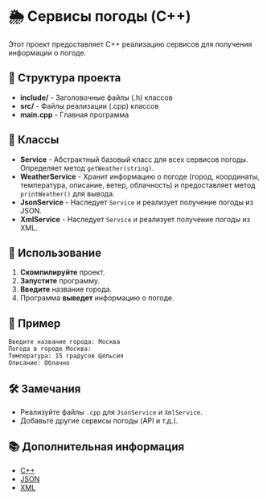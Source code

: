 # 🌦️ Сервисы погоды (C++)

Этот проект предоставляет C++ реализацию сервисов для получения информации о погоде.

## 📁 Структура проекта

* **include/** - Заголовочные файлы (.h) классов
* **src/** - Файлы реализации (.cpp) классов
* **main.cpp** - Главная программа

## 🧱 Классы

* **Service** - Абстрактный базовый класс для всех сервисов погоды. Определяет метод `getWeather(string)`.
* **WeatherService** - Хранит информацию о погоде (город, координаты, температура, описание, ветер, облачность) и предоставляет метод `printWeather()` для вывода.
* **JsonService** - Наследует `Service` и реализует получение погоды из JSON.
* **XmlService** - Наследует `Service` и реализует получение погоды из XML. 

## 🚀 Использование

1. **Скомпилируйте** проект.
2. **Запустите** программу.
3. **Введите** название города.
4. Программа **выведет** информацию о погоде.

## 📝 Пример
```
Введите название города: Москва
Погода в городе Москва:
Температура: 15 градусов Цельсия
Описание: Облачно
```
## 🛠️ Замечания

* Реализуйте файлы `.cpp` для `JsonService` и `XmlService`.
* Добавьте другие сервисы погоды (API и т.д.).

## 📚 Дополнительная информация

* [C++](https://isocpp.org/)
* [JSON](https://www.json.org/)
* [XML](https://www.w3.org/XML/)